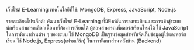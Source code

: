  เว็บไซต์ E-Learning
เทคโนโลยีที่ใช้: MongoDB, Express, JavaScript, Node.js

รายละเอียดโปรเจ็กต์:
พัฒนาเว็บไซต์ E-Learning ที่มีฟังก์ชันการลงทะเบียนและการเข้าสู่ระบบ
นักเรียนสามารถเลือกเนื้อหาที่ต้องการเรียนได้
ผู้สอนสามารถเพิ่มคอร์สเรียนใหม่ได้
ใช้ JavaScript ในการพัฒนาส่วนต่าง ๆ ของระบบ
ใช้ MongoDB เป็นฐานข้อมูลสำหรับจัดเก็บข้อมูลผู้ใช้และคอร์สเรียน
ใช้  Node.js, Express(เฟรมเวิร์ก) ในการพัฒนาส่วนหลังบ้าน (Backend)
